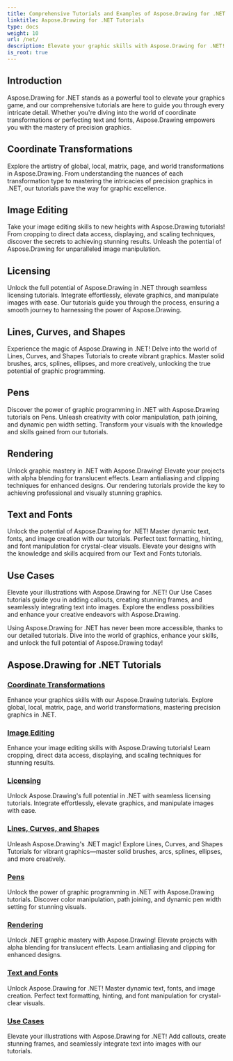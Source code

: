 ```yaml
---
title: Comprehensive Tutorials and Examples of Aspose.Drawing for .NET 
linktitle: Aspose.Drawing for .NET Tutorials
type: docs
weight: 10
url: /net/
description: Elevate your graphic skills with Aspose.Drawing for .NET! From precise coordinate transformations to dynamic text and fonts, our tutorials unlock the full potential of graphics.
is_root: true
---
```


## Introduction

Aspose.Drawing for .NET stands as a powerful tool to elevate your graphics game, and our comprehensive tutorials are here to guide you through every intricate detail. Whether you're diving into the world of coordinate transformations or perfecting text and fonts, Aspose.Drawing empowers you with the mastery of precision graphics.

## Coordinate Transformations
Explore the artistry of global, local, matrix, page, and world transformations in Aspose.Drawing. From understanding the nuances of each transformation type to mastering the intricacies of precision graphics in .NET, our tutorials pave the way for graphic excellence.

## Image Editing
Take your image editing skills to new heights with Aspose.Drawing tutorials! From cropping to direct data access, displaying, and scaling techniques, discover the secrets to achieving stunning results. Unleash the potential of Aspose.Drawing for unparalleled image manipulation.

## Licensing
Unlock the full potential of Aspose.Drawing in .NET through seamless licensing tutorials. Integrate effortlessly, elevate graphics, and manipulate images with ease. Our tutorials guide you through the process, ensuring a smooth journey to harnessing the power of Aspose.Drawing.

## Lines, Curves, and Shapes
Experience the magic of Aspose.Drawing in .NET! Delve into the world of Lines, Curves, and Shapes Tutorials to create vibrant graphics. Master solid brushes, arcs, splines, ellipses, and more creatively, unlocking the true potential of graphic programming.

## Pens
Discover the power of graphic programming in .NET with Aspose.Drawing tutorials on Pens. Unleash creativity with color manipulation, path joining, and dynamic pen width setting. Transform your visuals with the knowledge and skills gained from our tutorials.

## Rendering
Unlock graphic mastery in .NET with Aspose.Drawing! Elevate your projects with alpha blending for translucent effects. Learn antialiasing and clipping techniques for enhanced designs. Our rendering tutorials provide the key to achieving professional and visually stunning graphics.

## Text and Fonts
Unlock the potential of Aspose.Drawing for .NET! Master dynamic text, fonts, and image creation with our tutorials. Perfect text formatting, hinting, and font manipulation for crystal-clear visuals. Elevate your designs with the knowledge and skills acquired from our Text and Fonts tutorials.

## Use Cases
Elevate your illustrations with Aspose.Drawing for .NET! Our Use Cases tutorials guide you in adding callouts, creating stunning frames, and seamlessly integrating text into images. Explore the endless possibilities and enhance your creative endeavors with Aspose.Drawing.

Using Aspose.Drawing for .NET has never been more accessible, thanks to our detailed tutorials. Dive into the world of graphics, enhance your skills, and unlock the full potential of Aspose.Drawing today!

## Aspose.Drawing for .NET Tutorials
### [Coordinate Transformations](./coordinate-transformations/)
Enhance your graphics skills with our Aspose.Drawing tutorials. Explore global, local, matrix, page, and world transformations, mastering precision graphics in .NET.
### [Image Editing](./image-editing/)
Enhance your image editing skills with Aspose.Drawing tutorials! Learn cropping, direct data access, displaying, and scaling techniques for stunning results.
### [Licensing](./licensing/)
Unlock Aspose.Drawing's full potential in .NET with seamless licensing tutorials. Integrate effortlessly, elevate graphics, and manipulate images with ease.
### [Lines, Curves, and Shapes](./lines-curves-and-shapes/)
Unleash Aspose.Drawing's .NET magic! Explore Lines, Curves, and Shapes Tutorials for vibrant graphics—master solid brushes, arcs, splines, ellipses, and more creatively.
### [Pens](./pens/)
Unlock the power of graphic programming in .NET with Aspose.Drawing tutorials. Discover color manipulation, path joining, and dynamic pen width setting for stunning visuals.
### [Rendering](./rendering/)
Unlock .NET graphic mastery with Aspose.Drawing! Elevate projects with alpha blending for translucent effects. Learn antialiasing and clipping for enhanced designs.
### [Text and Fonts](./text-and-fonts/)
Unlock Aspose.Drawing for .NET! Master dynamic text, fonts, and image creation. Perfect text formatting, hinting, and font manipulation for crystal-clear visuals.
### [Use Cases](./use-cases/)
Elevate your illustrations with Aspose.Drawing for .NET! Add callouts, create stunning frames, and seamlessly integrate text into images with our tutorials.
